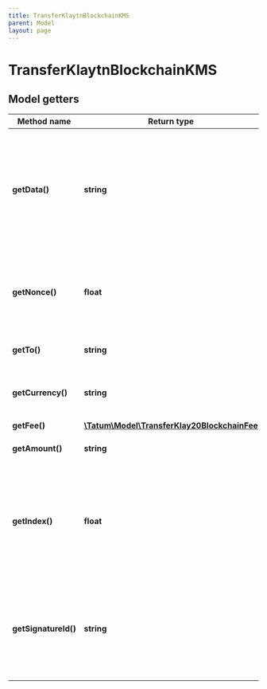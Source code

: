 ```yaml
---
title: TransferKlaytnBlockchainKMS
parent: Model
layout: page
---
```


# TransferKlaytnBlockchainKMS

## Model getters

Method name | Return type | Description | Notes
------------ | ------------- | ------------- | -------------
**getData()** | **string** | Additional data that can be passed to a blockchain transaction as a data property; must be in the hexadecimal format | ex.: `4d79206e6f746520746f2074686520726563697069656e74` [optional]
**getNonce()** | **float** | Nonce to be set to Klaytn transaction. If not present, last known nonce will be used. | ex.: `null` [optional]
**getTo()** | **string** | Blockchain address to send assets | ex.: `0x687422eEA2cB73B5d3e242bA5456b782919AFc85`
**getCurrency()** | **string** | Currency to transfer from Klaytn Blockchain Account. | ex.: `KLAY`
**getFee()** | [**\Tatum\Model\TransferKlay20BlockchainFee**](../TransferKlay20BlockchainFee) |  | ex.: `null` [optional]
**getAmount()** | **string** | Amount to be sent in Ether. | ex.: `100000`
**getIndex()** | **float** | If signatureId is mnemonic-based, this is the index to the specific address from that mnemonic. | ex.: `null` [optional]
**getSignatureId()** | **string** | Identifier of the private key associated in signing application. Private key, or signature Id must be present. | ex.: `26d3883e-4e17-48b3-a0ee-09a3e484ac83`

